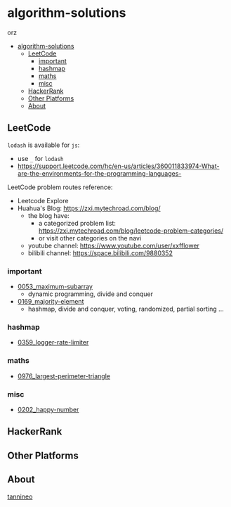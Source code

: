 # algorithm-solutions

orz

- [algorithm-solutions](#algorithm-solutions)
  - [LeetCode](#leetcode)
    - [important](#important)
    - [hashmap](#hashmap)
    - [maths](#maths)
    - [misc](#misc)
  - [HackerRank](#hackerrank)
  - [Other Platforms](#other-platforms)
  - [About](#about)

## LeetCode

`lodash` is available for `js`:

- use `_` for `lodash`
- https://support.leetcode.com/hc/en-us/articles/360011833974-What-are-the-environments-for-the-programming-languages-

LeetCode problem routes reference:

- Leetcode Explore
- Huahua's Blog: https://zxi.mytechroad.com/blog/
  - the blog have:
    - a categorized problem list: https://zxi.mytechroad.com/blog/leetcode-problem-categories/
    - or visit other categories on the navi
  - youtube channel: https://www.youtube.com/user/xxfflower
  - bilibili channel: https://space.bilibili.com/9880352

### important

- [0053_maximum-subarray](./leetcode/0053_maximum-subarray)
  - dynamic programming, divide and conquer
- [0169_majority-element](./leetcode/0169_majority-element)
  - hashmap, divide and conquer, voting, randomized, partial sorting ...

### hashmap

- [0359_logger-rate-limiter](./leetcode/0359_logger-rate-limiter)

### maths

- [0976_largest-perimeter-triangle](./leetcode/0976_largest-perimeter-triangle)

### misc

- [0202_happy-number](./leetcode/0202_happy-number)

## HackerRank

## Other Platforms

## About

[tannineo](https://github.com/tannineo)
